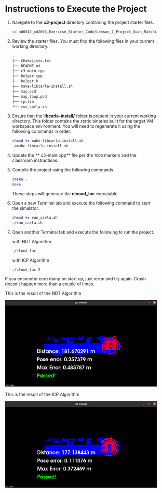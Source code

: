 # Instructions to Execute the Project

1. Navigate to the **c3-project** directory containing the project starter files.
    ```bash
    cd nd0013_cd2693_Exercise_Starter_Code/Lesson_7_Project_Scan_Matching_Localization/c3-project
    ```


2. Review the starter files. You must find the following files in your current working directory.
    ```bash
    .
    ├── CMakeLists.txt
    ├── README.md
    ├── c3-main.cpp
    ├── helper.cpp
    ├── helper.h
    ├── make-libcarla-install.sh
    ├── map.pcd
    ├── map_loop.pcd
    ├── rpclib
    └── run_carla.sh
    ```


3. Ensure that the **libcarla-install/** folder is present in your current working directory. This folder contains the static binaries built for the target VM workspace environment. You will need to regenerate it using the following commands in order:
    ```bash
    chmod +x make-libcarla-install.sh
    ./make-libcarla-install.sh
    ```



4. Update the ** c3-main.cpp** file per the `TODO` markers and the classroom instructions. 


5. Compile the project using the following commands. 

    ```bash
    cmake .
    make
    ```
    These steps will generate the **clooud_loc** executable. 


6. Open a new Terminal tab and execute the following command to start the simulator.

    ```bash
    chmod +x run_carla.sh
    ./run_carla.sh
    ```  


7. Open another Terminal tab and execute the following to run the project.
   
    with NDT Algorithm

    ```bash
    ./cloud_loc 
    ```
    with ICP Algorithm

    ```bash
    ./cloud_loc 2
    ```
If you encounter core dump on start up, just rerun and try again. Crash doesn't happen more than a couple of times. 



This is the result of the NDT Algorithm

![a glimpse of the running project](/image/ndt.png)

This is the result of the ICP Algorithm

![a glimpse of the running project](/image/icp.png)
